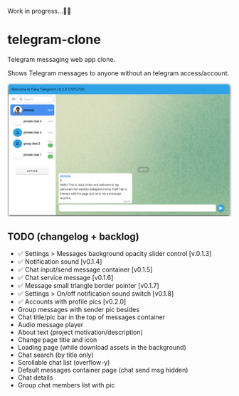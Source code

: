 Work in progress...👨‍💻

# telegram-clone
Telegram messaging web app clone.

Shows Telegram messages to anyone without an telegram access/account.

![alt text](https://github.com/jvictorjs/telegram-clone/blob/main/screenshots/Screenshot%202022-09-15%20163211.png?raw=true)


## TODO (changelog + backlog)
 
- ✅ Settings > Messages background opacity slider control [v.0.1.3] 
- ✅ Notification sound [v0.1.4]
- ✅ Chat input/send message container [v0.1.5]
- ✅ Chat service message [v0.1.6]
- ✅ Message small triangle border pointer [v0.1.7]
- ✅ Settings > On/off notification sound switch [v0.1.8]
- ✅ Accounts with profile pics [v0.2.0]
- Group messages with sender pic besides
- Chat title/pic bar in the top of messages container
- Audio message player
- About text (project motivation/description)
- Change page title and icon
- Loading page (while download assets in the background)
- Chat search (by title only)
- Scrollable chat list (overflow-y)
- Default messages container page (chat send msg hidden)
- Chat details 
- Group chat members list with pic